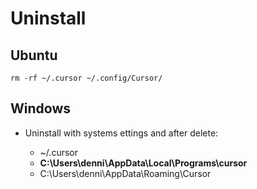 # Uninstall

## Ubuntu
```shell
rm -rf ~/.cursor ~/.config/Cursor/
```

## Windows
- Uninstall with systems ettings and after delete:

  - ~/.cursor
  - **C:\Users\denni\AppData\Local\Programs\cursor**
  - C:\Users\denni\AppData\Roaming\Cursor
